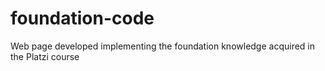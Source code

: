 # foundation-code
Web page developed implementing the foundation knowledge acquired in the Platzi course
